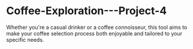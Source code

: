 # Coffee-Exploration---Project-4
Whether you're a casual drinker or a coffee connoisseur, this tool aims to make your coffee selection process both enjoyable and tailored to your specific needs.
